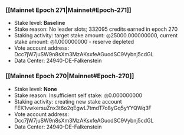 ### [[Mainnet Epoch 271|Mainnet#Epoch-271]]
* Stake level: **Baseline**
* Stake reason: No leader slots; 332095 credits earned in epoch 270
* Staking activity: target stake amount: ◎25000.000000000, current stake amount: ◎1.000000000 - reserve depleted
* Vote account address: Dcc7jW7juSW9n8sXm3MzAKsxfeAGuodSC9Vybnj5cdGL
* Data Center: 24940-DE-Falkenstein
### [[Mainnet Epoch 270|Mainnet#Epoch-270]]
* Stake level: **None**
* Stake reason: Insufficient self stake: ◎0.000000000
* Staking activity: creating new stake account FEK1vwkersuZnx3t6o2qEgwL7tmdT7o8yGq5yYYQWq3F
* Vote account address: Dcc7jW7juSW9n8sXm3MzAKsxfeAGuodSC9Vybnj5cdGL
* Data Center: 24940-DE-Falkenstein